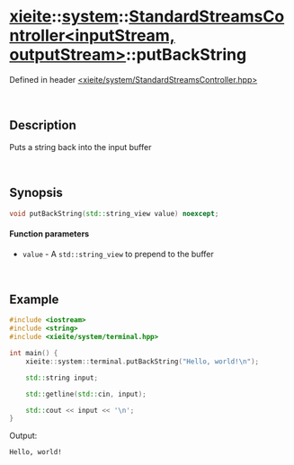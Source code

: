 # [xieite](../../xieite.md)\:\:[system](../../system.md)\:\:[StandardStreamsController\<inputStream, outputStream\>](../StandardStreamsController.md)\:\:putBackString
Defined in header [<xieite/system/StandardStreamsController.hpp>](../../../include/xieite/system/StandardStreamsController.hpp)

&nbsp;

## Description
Puts a string back into the input buffer

&nbsp;

## Synopsis
```cpp
void putBackString(std::string_view value) noexcept;
```
#### Function parameters
- `value` - A `std::string_view` to prepend to the buffer

&nbsp;

## Example
```cpp
#include <iostream>
#include <string>
#include <xieite/system/terminal.hpp>

int main() {
    xieite::system::terminal.putBackString("Hello, world!\n");

    std::string input;

    std::getline(std::cin, input);

    std::cout << input << '\n';
}
```
Output:
```
Hello, world!
```
